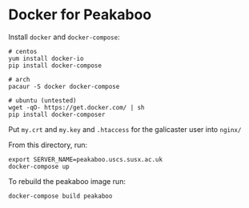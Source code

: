# Docker for Peakaboo

Install `docker` and `docker-compose`:

```shell
# centos
yum install docker-io
pip install docker-compose

# arch
pacaur -S docker docker-compose

# ubuntu (untested)
wget -qO- https://get.docker.com/ | sh
pip install docker-composer
```

Put `my.crt` and `my.key` and `.htaccess` for the galicaster user into `nginx/`

From this directory, run:

```shell
export SERVER_NAME=peakaboo.uscs.susx.ac.uk
docker-compose up
```

To rebuild the peakaboo image run:

```shell
docker-compose build peakaboo
```

